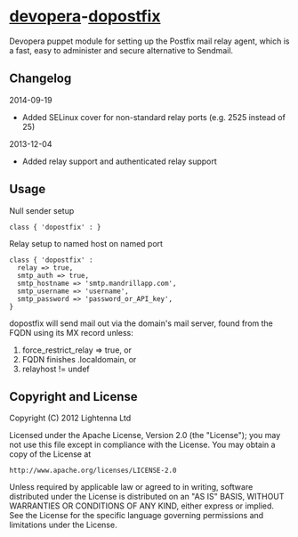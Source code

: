 [devopera](http://devopera.com)-[dopostfix](http://devopera.com/module/dopostfix)
================

Devopera puppet module for setting up the Postfix mail relay agent, which is a fast, easy to administer and secure alternative to Sendmail.

Changelog
---------

2014-09-19

  * Added SELinux cover for non-standard relay ports (e.g. 2525 instead of 25)

2013-12-04

  * Added relay support and authenticated relay support

Usage
-----

Null sender setup

    class { 'dopostfix' : }

Relay setup to named host on named port

    class { 'dopostfix' :
      relay => true,
      smtp_auth => true,
      smtp_hostname => 'smtp.mandrillapp.com',
      smtp_username => 'username',
      smtp_password => 'password_or_API_key',
    }

dopostfix will send mail out via the domain's mail server, found from the FQDN using its MX record unless:
1. force_restrict_relay => true, or
2. FQDN finishes .localdomain, or
3. relayhost != undef

Copyright and License
---------------------

Copyright (C) 2012 Lightenna Ltd

Licensed under the Apache License, Version 2.0 (the "License"); you may not use this file except in compliance with the License. You may obtain a copy of the License at

    http://www.apache.org/licenses/LICENSE-2.0

Unless required by applicable law or agreed to in writing, software distributed under the License is distributed on an "AS IS" BASIS, WITHOUT WARRANTIES OR CONDITIONS OF ANY KIND, either express or implied. See the License for the specific language governing permissions and limitations under the License.
